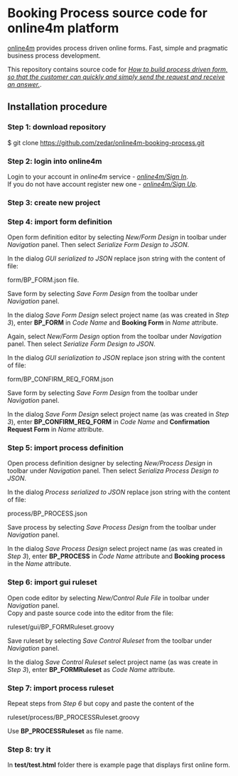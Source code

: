 # Booking Process source code for online4m platform

[online4m](http://online4m.com) provides process driven online forms. 
Fast, simple and pragmatic business process development.

This repository contains source code for [*How to build process driven form, so that the customer can quickly and simply send the request and receive an answer.*](http://blog.online4m.com/articles/online4m-reservation-process/).

## Installation procedure

### Step 1: download repository

  $ git clone https://github.com/zedar/online4m-booking-process.git

### Step 2: login into online4m

Login to your account in *online4m* service - [*online4m/Sign In*](http://online4m/login/auth).  
If you do not have account register new one - [*online4m/Sign Up*](http://online4m.com/usr/create).

### Step 3: create new project

### Step 4: import form definition

Open form definition editor by selecting *New/Form Design* in toolbar under *Navigation* panel. Then select *Serialize Form Design to JSON*.  

In the dialog *GUI serialized to JSON* replace json string with the content of file:

  form/BP_FORM.json file.

Save form by selecting *Save Form Design* from the toolbar under *Navigation* panel.

In the dialog *Save Form Design* select project name (as was created in *Step 3*), enter **BP_FORM** in *Code Name* and 
**Booking Form** in *Name* attribute.

Again, select *New/Form Design* option from the toolbar under *Navigation* panel. Then select *Serialize Form Design to JSON*.  

In the dialog *GUI serialization to JSON* replace json string with the content of file:

  form/BP_CONFIRM_REQ_FORM.json

Save form by selecting *Save Form Design* from the toolbar under *Navigation* panel.

In the dialog *Save Form Design* select project name (as was created in *Step 3*), enter **BP_CONFIRM_REQ_FORM** in *Code Name* and 
**Confirmation Request Form** in *Name* attribute.


### Step 5: import process definition

Open process definition designer by selecting *New/Process Design* in toolbar under *Navigation* panel. Then select *Serializa Process Design to JSON*.  

In the dialog *Process serialized to JSON* replace json string with the content of file:

  process/BP_PROCESS.json

Save process by selecting *Save Process Design* from the toolbar under *Navigation* panel. 

In the dialog *Save Process Design* select project name (as was created in *Step 3*), enter **BP_PROCESS** in *Code Name* attribute and
**Booking process** in the *Name* attribute.

### Step 6: import gui ruleset

Open code editor by selecting *New/Control Rule File* in toolbar under *Navigation* panel.  
Copy and paste source code into the editor from the file:

  ruleset/gui/BP_FORMRuleset.groovy

Save ruleset by selecting *Save Control Ruleset* from the toolbar under *Navigation* panel. 

In the dialog *Save Control Ruleset* select project name (as was create in *Step 3*), enter **BP_FORMRuleset** as *Code Name* attribute.

### Step 7: import process ruleset

Repeat steps from *Step 6* but copy and paste the content of the

  ruleset/process/BP_PROCESSRuleset.groovy

Use **BP_PROCESSRuleset** as file name.

### Step 8: try it

In **test/test.html** folder there is example page that displays first online form.
